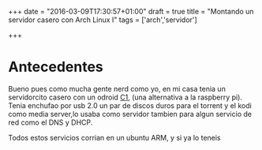 +++
date = "2016-03-09T17:30:57+01:00"
draft = true
title = "Montando un servidor casero con Arch Linux I"
tags = ['arch','servidor']

+++

# Antecedentes

Bueno pues como mucha gente nerd como yo, en mi casa tenia un servidorcito casero
con un odroid [C1][1], (una alternativa a la raspberry pi). Tenia enchufao por usb 2.0
un par de discos duros para el torrent y el kodi como media server,lo usaba como
servidor tambien para algun servicio de red como el DNS y DHCP.

Todos estos servicios corrian en un ubuntu ARM, y si ya lo teneis


[1]:http://www.hardkernel.com/main/products/prdt_info.php
